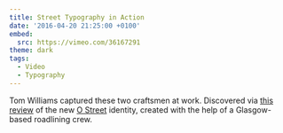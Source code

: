 ```yaml
---
title: Street Typography in Action
date: '2016-04-20 21:25:00 +0100'
embed:
  src: https://vimeo.com/36167291
theme: dark
tags:
  - Video
  - Typography
---
```

Tom Williams captured these two craftsmen at work. Discovered via [this review][1] of the new [O Street][2] identity, created with the help of a Glasgow-based roadlining crew.

[1]: http://www.underconsideration.com/brandnew/archives/new_logo_and_identity_by_and_for_o_street.php
[2]: http://www.ostreet.co.uk

